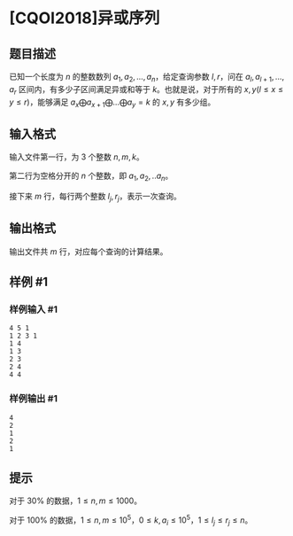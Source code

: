 # [CQOI2018]异或序列

## 题目描述

已知一个长度为 $n$ 的整数数列 $a_1,a_2,\dots,a_n$，给定查询参数 $l,r$，问在 $a_l,a_{l+1},\dots,a_r$ 区间内，有多少子区间满足异或和等于 $k$。也就是说，对于所有的 $x,y (l \leq x \leq y \leq r)$，能够满足 $a_x \bigoplus a_{x+1} \bigoplus \dots \bigoplus a_y = k$ 的 $x,y$ 有多少组。


## 输入格式

输入文件第一行，为 $3$ 个整数 $n,m,k$。

第二行为空格分开的 $n$ 个整数，即 $a_1,a_2,..a_n$。

接下来 $m$ 行，每行两个整数 $l_j,r_j$，表示一次查询。

## 输出格式

输出文件共 $m$ 行，对应每个查询的计算结果。

## 样例 #1

### 样例输入 #1
```
4 5 1
1 2 3 1
1 4
1 3
2 3
2 4
4 4
```

### 样例输出 #1

```
4
2
1
2
1
```

## 提示

对于 $30\%$ 的数据，$1 \leq n, m \leq 1000$。

对于 $100\%$ 的数据，$1 \leq n, m \leq 10^5$，$0 \leq k, a_i \leq 10^5$，$1 \leq l_j \leq r_j \leq n$。
